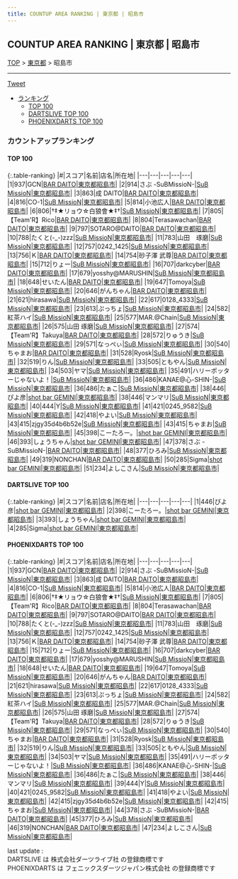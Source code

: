 ```yaml
---
title: COUNTUP AREA RANKING | 東京都 | 昭島市
---
```

## COUNTUP AREA RANKING | 東京都 | 昭島市

[TOP](/darts/rank/) > [東京都](/darts/rank/東京都/) > 昭島市

___

<a href="https://twitter.com/share?ref_src=twsrc%5Etfw" data-text="COUNTUP AREA RANKING | 東京都昭島市" class="twitter-share-button" data-hashtags="DARTSLIVE,PHOENIXDARTS,darts,ダーツ" data-show-count="false">Tweet</a>

* [ランキング](#カウントアップランキング)
    * [TOP 100](#top-100)
    * [DARTSLIVE TOP 100](#dartslive-top-100)
    * [PHOENIXDARTS TOP 100](#phoenixdarts-top-100)

### カウントアップランキング

#### TOP 100



{:.table-ranking}
|#|スコア|名前|店名|所在地|
|---|---|---|---|---|
|1|937|<span class="rank-name-pd">GCN</span>|<a href="https://vs.phoenixdarts.com/jp/shop/shopDetailInfo/s_60404?s_seq=60404">BAR DAITO</a>|<a href="/darts/rank/東京都/昭島市">東京都昭島市</a>|
|2|914|<span class="rank-name-pd">さぶ -SuBMissioN-</span>|<a href="https://vs.phoenixdarts.com/jp/shop/shopDetailInfo/s_90155?s_seq=90155">SuB MissioN</a>|<a href="/darts/rank/東京都/昭島市">東京都昭島市</a>|
|3|863|<span class="rank-name-pd">成 DAITO</span>|<a href="https://vs.phoenixdarts.com/jp/shop/shopDetailInfo/s_60404?s_seq=60404">BAR DAITO</a>|<a href="/darts/rank/東京都/昭島市">東京都昭島市</a>|
|4|816|<span class="rank-name-pd">CO-1</span>|<a href="https://vs.phoenixdarts.com/jp/shop/shopDetailInfo/s_90155?s_seq=90155">SuB MissioN</a>|<a href="/darts/rank/東京都/昭島市">東京都昭島市</a>|
|5|814|<span class="rank-name-pd">小池広人</span>|<a href="https://vs.phoenixdarts.com/jp/shop/shopDetailInfo/s_60404?s_seq=60404">BAR DAITO</a>|<a href="/darts/rank/東京都/昭島市">東京都昭島市</a>|
|6|806|<span class="rank-name-pd">†‡★リョウ☆白狼會★‡†</span>|<a href="https://vs.phoenixdarts.com/jp/shop/shopDetailInfo/s_90155?s_seq=90155">SuB MissioN</a>|<a href="/darts/rank/東京都/昭島市">東京都昭島市</a>|
|7|805|<span class="rank-name-pd">【Team&#x27;R】Rico</span>|<a href="https://vs.phoenixdarts.com/jp/shop/shopDetailInfo/s_60404?s_seq=60404">BAR DAITO</a>|<a href="/darts/rank/東京都/昭島市">東京都昭島市</a>|
|8|804|<span class="rank-name-pd">Terasawachan</span>|<a href="https://vs.phoenixdarts.com/jp/shop/shopDetailInfo/s_60404?s_seq=60404">BAR DAITO</a>|<a href="/darts/rank/東京都/昭島市">東京都昭島市</a>|
|9|797|<span class="rank-name-pd">SOTARO@DAITO</span>|<a href="https://vs.phoenixdarts.com/jp/shop/shopDetailInfo/s_60404?s_seq=60404">BAR DAITO</a>|<a href="/darts/rank/東京都/昭島市">東京都昭島市</a>|
|10|788|<span class="rank-name-pd">たくと(-_-)zzz</span>|<a href="https://vs.phoenixdarts.com/jp/shop/shopDetailInfo/s_90155?s_seq=90155">SuB MissioN</a>|<a href="/darts/rank/東京都/昭島市">東京都昭島市</a>|
|11|783|<span class="rank-name-pd">山田　琢磨</span>|<a href="https://vs.phoenixdarts.com/jp/shop/shopDetailInfo/s_90155?s_seq=90155">SuB MissioN</a>|<a href="/darts/rank/東京都/昭島市">東京都昭島市</a>|
|12|757|<span class="rank-name-pd">0242_1425</span>|<a href="https://vs.phoenixdarts.com/jp/shop/shopDetailInfo/s_90155?s_seq=90155">SuB MissioN</a>|<a href="/darts/rank/東京都/昭島市">東京都昭島市</a>|
|13|756|<span class="rank-name-pd">Ｋ</span>|<a href="https://vs.phoenixdarts.com/jp/shop/shopDetailInfo/s_60404?s_seq=60404">BAR DAITO</a>|<a href="/darts/rank/東京都/昭島市">東京都昭島市</a>|
|14|754|<span class="rank-name-pd">砂子澤 武尊</span>|<a href="https://vs.phoenixdarts.com/jp/shop/shopDetailInfo/s_60404?s_seq=60404">BAR DAITO</a>|<a href="/darts/rank/東京都/昭島市">東京都昭島市</a>|
|15|712|<span class="rank-name-pd">りょー</span>|<a href="https://vs.phoenixdarts.com/jp/shop/shopDetailInfo/s_90155?s_seq=90155">SuB MissioN</a>|<a href="/darts/rank/東京都/昭島市">東京都昭島市</a>|
|16|707|<span class="rank-name-pd">darkcyber</span>|<a href="https://vs.phoenixdarts.com/jp/shop/shopDetailInfo/s_60404?s_seq=60404">BAR DAITO</a>|<a href="/darts/rank/東京都/昭島市">東京都昭島市</a>|
|17|679|<span class="rank-name-pd">yosshy@MARUSHIN</span>|<a href="https://vs.phoenixdarts.com/jp/shop/shopDetailInfo/s_90155?s_seq=90155">SuB MissioN</a>|<a href="/darts/rank/東京都/昭島市">東京都昭島市</a>|
|18|648|<span class="rank-name-pd">せいたん</span>|<a href="https://vs.phoenixdarts.com/jp/shop/shopDetailInfo/s_60404?s_seq=60404">BAR DAITO</a>|<a href="/darts/rank/東京都/昭島市">東京都昭島市</a>|
|19|647|<span class="rank-name-pd">Tomoya</span>|<a href="https://vs.phoenixdarts.com/jp/shop/shopDetailInfo/s_90155?s_seq=90155">SuB MissioN</a>|<a href="/darts/rank/東京都/昭島市">東京都昭島市</a>|
|20|646|<span class="rank-name-pd">がんちゃん</span>|<a href="https://vs.phoenixdarts.com/jp/shop/shopDetailInfo/s_60404?s_seq=60404">BAR DAITO</a>|<a href="/darts/rank/東京都/昭島市">東京都昭島市</a>|
|21|621|<span class="rank-name-pd">hirasawa</span>|<a href="https://vs.phoenixdarts.com/jp/shop/shopDetailInfo/s_90155?s_seq=90155">SuB MissioN</a>|<a href="/darts/rank/東京都/昭島市">東京都昭島市</a>|
|22|617|<span class="rank-name-pd">0128_4333</span>|<a href="https://vs.phoenixdarts.com/jp/shop/shopDetailInfo/s_90155?s_seq=90155">SuB MissioN</a>|<a href="/darts/rank/東京都/昭島市">東京都昭島市</a>|
|23|613|<span class="rank-name-pd">ぷっちょ</span>|<a href="https://vs.phoenixdarts.com/jp/shop/shopDetailInfo/s_90155?s_seq=90155">SuB MissioN</a>|<a href="/darts/rank/東京都/昭島市">東京都昭島市</a>|
|24|582|<span class="rank-name-pd">紅茶ハイ</span>|<a href="https://vs.phoenixdarts.com/jp/shop/shopDetailInfo/s_90155?s_seq=90155">SuB MissioN</a>|<a href="/darts/rank/東京都/昭島市">東京都昭島市</a>|
|25|577|<span class="rank-name-pd">MAR.@Chain</span>|<a href="https://vs.phoenixdarts.com/jp/shop/shopDetailInfo/s_90155?s_seq=90155">SuB MissioN</a>|<a href="/darts/rank/東京都/昭島市">東京都昭島市</a>|
|26|575|<span class="rank-name-pd">山田 琢磨</span>|<a href="https://vs.phoenixdarts.com/jp/shop/shopDetailInfo/s_90155?s_seq=90155">SuB MissioN</a>|<a href="/darts/rank/東京都/昭島市">東京都昭島市</a>|
|27|574|<span class="rank-name-pd">【Team&#x27;R】Takuya</span>|<a href="https://vs.phoenixdarts.com/jp/shop/shopDetailInfo/s_60404?s_seq=60404">BAR DAITO</a>|<a href="/darts/rank/東京都/昭島市">東京都昭島市</a>|
|28|572|<span class="rank-name-pd">りゅうき</span>|<a href="https://vs.phoenixdarts.com/jp/shop/shopDetailInfo/s_90155?s_seq=90155">SuB MissioN</a>|<a href="/darts/rank/東京都/昭島市">東京都昭島市</a>|
|29|571|<span class="rank-name-pd">なっぺぃ</span>|<a href="https://vs.phoenixdarts.com/jp/shop/shopDetailInfo/s_90155?s_seq=90155">SuB MissioN</a>|<a href="/darts/rank/東京都/昭島市">東京都昭島市</a>|
|30|540|<span class="rank-name-pd">ちゃまお</span>|<a href="https://vs.phoenixdarts.com/jp/shop/shopDetailInfo/s_60404?s_seq=60404">BAR DAITO</a>|<a href="/darts/rank/東京都/昭島市">東京都昭島市</a>|
|31|528|<span class="rank-name-pd">Ryosk</span>|<a href="https://vs.phoenixdarts.com/jp/shop/shopDetailInfo/s_90155?s_seq=90155">SuB MissioN</a>|<a href="/darts/rank/東京都/昭島市">東京都昭島市</a>|
|32|519|<span class="rank-name-pd">りん</span>|<a href="https://vs.phoenixdarts.com/jp/shop/shopDetailInfo/s_90155?s_seq=90155">SuB MissioN</a>|<a href="/darts/rank/東京都/昭島市">東京都昭島市</a>|
|33|505|<span class="rank-name-pd">ともやん</span>|<a href="https://vs.phoenixdarts.com/jp/shop/shopDetailInfo/s_90155?s_seq=90155">SuB MissioN</a>|<a href="/darts/rank/東京都/昭島市">東京都昭島市</a>|
|34|503|<span class="rank-name-pd">ヤマ</span>|<a href="https://vs.phoenixdarts.com/jp/shop/shopDetailInfo/s_90155?s_seq=90155">SuB MissioN</a>|<a href="/darts/rank/東京都/昭島市">東京都昭島市</a>|
|35|491|<span class="rank-name-pd">ハリーポッターじゃないよ！</span>|<a href="https://vs.phoenixdarts.com/jp/shop/shopDetailInfo/s_90155?s_seq=90155">SuB MissioN</a>|<a href="/darts/rank/東京都/昭島市">東京都昭島市</a>|
|36|486|<span class="rank-name-pd">KANAE@心-SHIN-</span>|<a href="https://vs.phoenixdarts.com/jp/shop/shopDetailInfo/s_90155?s_seq=90155">SuB MissioN</a>|<a href="/darts/rank/東京都/昭島市">東京都昭島市</a>|
|36|486|<span class="rank-name-pd">たぁこ</span>|<a href="https://vs.phoenixdarts.com/jp/shop/shopDetailInfo/s_90155?s_seq=90155">SuB MissioN</a>|<a href="/darts/rank/東京都/昭島市">東京都昭島市</a>|
|38|446|<span class="rank-name-dl">ぴよ彦</span>|<a href="https://search.dartslive.com/jp/shop/d35e0cffd0c6c86c0d9b047a20a7ba1e">shot bar GEMINI</a>|<a href="/darts/rank/東京都/昭島市">東京都昭島市</a>|
|38|446|<span class="rank-name-pd">マンマリ</span>|<a href="https://vs.phoenixdarts.com/jp/shop/shopDetailInfo/s_90155?s_seq=90155">SuB MissioN</a>|<a href="/darts/rank/東京都/昭島市">東京都昭島市</a>|
|40|444|<span class="rank-name-pd">Y</span>|<a href="https://vs.phoenixdarts.com/jp/shop/shopDetailInfo/s_90155?s_seq=90155">SuB MissioN</a>|<a href="/darts/rank/東京都/昭島市">東京都昭島市</a>|
|41|421|<span class="rank-name-pd">0245_9582</span>|<a href="https://vs.phoenixdarts.com/jp/shop/shopDetailInfo/s_90155?s_seq=90155">SuB MissioN</a>|<a href="/darts/rank/東京都/昭島市">東京都昭島市</a>|
|42|418|<span class="rank-name-pd">やよい</span>|<a href="https://vs.phoenixdarts.com/jp/shop/shopDetailInfo/s_90155?s_seq=90155">SuB MissioN</a>|<a href="/darts/rank/東京都/昭島市">東京都昭島市</a>|
|43|415|<span class="rank-name-pd">zjgy35d4b6b52e</span>|<a href="https://vs.phoenixdarts.com/jp/shop/shopDetailInfo/s_90155?s_seq=90155">SuB MissioN</a>|<a href="/darts/rank/東京都/昭島市">東京都昭島市</a>|
|43|415|<span class="rank-name-pd">ちゃまお</span>|<a href="https://vs.phoenixdarts.com/jp/shop/shopDetailInfo/s_90155?s_seq=90155">SuB MissioN</a>|<a href="/darts/rank/東京都/昭島市">東京都昭島市</a>|
|45|398|<span class="rank-name-dl">こーたろー。</span>|<a href="https://search.dartslive.com/jp/shop/d35e0cffd0c6c86c0d9b047a20a7ba1e">shot bar GEMINI</a>|<a href="/darts/rank/東京都/昭島市">東京都昭島市</a>|
|46|393|<span class="rank-name-dl">しょうちゃん</span>|<a href="https://search.dartslive.com/jp/shop/d35e0cffd0c6c86c0d9b047a20a7ba1e">shot bar GEMINI</a>|<a href="/darts/rank/東京都/昭島市">東京都昭島市</a>|
|47|378|<span class="rank-name-pd">さぶ -SuBMissioN-</span>|<a href="https://vs.phoenixdarts.com/jp/shop/shopDetailInfo/s_60404?s_seq=60404">BAR DAITO</a>|<a href="/darts/rank/東京都/昭島市">東京都昭島市</a>|
|48|377|<span class="rank-name-pd">ひろみ</span>|<a href="https://vs.phoenixdarts.com/jp/shop/shopDetailInfo/s_90155?s_seq=90155">SuB MissioN</a>|<a href="/darts/rank/東京都/昭島市">東京都昭島市</a>|
|49|319|<span class="rank-name-pd">NONCHAN</span>|<a href="https://vs.phoenixdarts.com/jp/shop/shopDetailInfo/s_60404?s_seq=60404">BAR DAITO</a>|<a href="/darts/rank/東京都/昭島市">東京都昭島市</a>|
|50|285|<span class="rank-name-dl">Sigma</span>|<a href="https://search.dartslive.com/jp/shop/d35e0cffd0c6c86c0d9b047a20a7ba1e">shot bar GEMINI</a>|<a href="/darts/rank/東京都/昭島市">東京都昭島市</a>|
|51|234|<span class="rank-name-pd">よしこさん</span>|<a href="https://vs.phoenixdarts.com/jp/shop/shopDetailInfo/s_90155?s_seq=90155">SuB MissioN</a>|<a href="/darts/rank/東京都/昭島市">東京都昭島市</a>|


#### DARTSLIVE TOP 100



{:.table-ranking}
|#|スコア|名前|店名|所在地|
|---|---|---|---|---|
|1|446|<span class="rank-name-dl">ぴよ彦</span>|<a href="https://search.dartslive.com/jp/shop/d35e0cffd0c6c86c0d9b047a20a7ba1e">shot bar GEMINI</a>|<a href="/darts/rank/東京都/昭島市">東京都昭島市</a>|
|2|398|<span class="rank-name-dl">こーたろー。</span>|<a href="https://search.dartslive.com/jp/shop/d35e0cffd0c6c86c0d9b047a20a7ba1e">shot bar GEMINI</a>|<a href="/darts/rank/東京都/昭島市">東京都昭島市</a>|
|3|393|<span class="rank-name-dl">しょうちゃん</span>|<a href="https://search.dartslive.com/jp/shop/d35e0cffd0c6c86c0d9b047a20a7ba1e">shot bar GEMINI</a>|<a href="/darts/rank/東京都/昭島市">東京都昭島市</a>|
|4|285|<span class="rank-name-dl">Sigma</span>|<a href="https://search.dartslive.com/jp/shop/d35e0cffd0c6c86c0d9b047a20a7ba1e">shot bar GEMINI</a>|<a href="/darts/rank/東京都/昭島市">東京都昭島市</a>|


#### PHOENIXDARTS TOP 100



{:.table-ranking}
|#|スコア|名前|店名|所在地|
|---|---|---|---|---|
|1|937|<span class="rank-name-pd">GCN</span>|<a href="https://vs.phoenixdarts.com/jp/shop/shopDetailInfo/s_60404?s_seq=60404">BAR DAITO</a>|<a href="/darts/rank/東京都/昭島市">東京都昭島市</a>|
|2|914|<span class="rank-name-pd">さぶ -SuBMissioN-</span>|<a href="https://vs.phoenixdarts.com/jp/shop/shopDetailInfo/s_90155?s_seq=90155">SuB MissioN</a>|<a href="/darts/rank/東京都/昭島市">東京都昭島市</a>|
|3|863|<span class="rank-name-pd">成 DAITO</span>|<a href="https://vs.phoenixdarts.com/jp/shop/shopDetailInfo/s_60404?s_seq=60404">BAR DAITO</a>|<a href="/darts/rank/東京都/昭島市">東京都昭島市</a>|
|4|816|<span class="rank-name-pd">CO-1</span>|<a href="https://vs.phoenixdarts.com/jp/shop/shopDetailInfo/s_90155?s_seq=90155">SuB MissioN</a>|<a href="/darts/rank/東京都/昭島市">東京都昭島市</a>|
|5|814|<span class="rank-name-pd">小池広人</span>|<a href="https://vs.phoenixdarts.com/jp/shop/shopDetailInfo/s_60404?s_seq=60404">BAR DAITO</a>|<a href="/darts/rank/東京都/昭島市">東京都昭島市</a>|
|6|806|<span class="rank-name-pd">†‡★リョウ☆白狼會★‡†</span>|<a href="https://vs.phoenixdarts.com/jp/shop/shopDetailInfo/s_90155?s_seq=90155">SuB MissioN</a>|<a href="/darts/rank/東京都/昭島市">東京都昭島市</a>|
|7|805|<span class="rank-name-pd">【Team&#x27;R】Rico</span>|<a href="https://vs.phoenixdarts.com/jp/shop/shopDetailInfo/s_60404?s_seq=60404">BAR DAITO</a>|<a href="/darts/rank/東京都/昭島市">東京都昭島市</a>|
|8|804|<span class="rank-name-pd">Terasawachan</span>|<a href="https://vs.phoenixdarts.com/jp/shop/shopDetailInfo/s_60404?s_seq=60404">BAR DAITO</a>|<a href="/darts/rank/東京都/昭島市">東京都昭島市</a>|
|9|797|<span class="rank-name-pd">SOTARO@DAITO</span>|<a href="https://vs.phoenixdarts.com/jp/shop/shopDetailInfo/s_60404?s_seq=60404">BAR DAITO</a>|<a href="/darts/rank/東京都/昭島市">東京都昭島市</a>|
|10|788|<span class="rank-name-pd">たくと(-_-)zzz</span>|<a href="https://vs.phoenixdarts.com/jp/shop/shopDetailInfo/s_90155?s_seq=90155">SuB MissioN</a>|<a href="/darts/rank/東京都/昭島市">東京都昭島市</a>|
|11|783|<span class="rank-name-pd">山田　琢磨</span>|<a href="https://vs.phoenixdarts.com/jp/shop/shopDetailInfo/s_90155?s_seq=90155">SuB MissioN</a>|<a href="/darts/rank/東京都/昭島市">東京都昭島市</a>|
|12|757|<span class="rank-name-pd">0242_1425</span>|<a href="https://vs.phoenixdarts.com/jp/shop/shopDetailInfo/s_90155?s_seq=90155">SuB MissioN</a>|<a href="/darts/rank/東京都/昭島市">東京都昭島市</a>|
|13|756|<span class="rank-name-pd">Ｋ</span>|<a href="https://vs.phoenixdarts.com/jp/shop/shopDetailInfo/s_60404?s_seq=60404">BAR DAITO</a>|<a href="/darts/rank/東京都/昭島市">東京都昭島市</a>|
|14|754|<span class="rank-name-pd">砂子澤 武尊</span>|<a href="https://vs.phoenixdarts.com/jp/shop/shopDetailInfo/s_60404?s_seq=60404">BAR DAITO</a>|<a href="/darts/rank/東京都/昭島市">東京都昭島市</a>|
|15|712|<span class="rank-name-pd">りょー</span>|<a href="https://vs.phoenixdarts.com/jp/shop/shopDetailInfo/s_90155?s_seq=90155">SuB MissioN</a>|<a href="/darts/rank/東京都/昭島市">東京都昭島市</a>|
|16|707|<span class="rank-name-pd">darkcyber</span>|<a href="https://vs.phoenixdarts.com/jp/shop/shopDetailInfo/s_60404?s_seq=60404">BAR DAITO</a>|<a href="/darts/rank/東京都/昭島市">東京都昭島市</a>|
|17|679|<span class="rank-name-pd">yosshy@MARUSHIN</span>|<a href="https://vs.phoenixdarts.com/jp/shop/shopDetailInfo/s_90155?s_seq=90155">SuB MissioN</a>|<a href="/darts/rank/東京都/昭島市">東京都昭島市</a>|
|18|648|<span class="rank-name-pd">せいたん</span>|<a href="https://vs.phoenixdarts.com/jp/shop/shopDetailInfo/s_60404?s_seq=60404">BAR DAITO</a>|<a href="/darts/rank/東京都/昭島市">東京都昭島市</a>|
|19|647|<span class="rank-name-pd">Tomoya</span>|<a href="https://vs.phoenixdarts.com/jp/shop/shopDetailInfo/s_90155?s_seq=90155">SuB MissioN</a>|<a href="/darts/rank/東京都/昭島市">東京都昭島市</a>|
|20|646|<span class="rank-name-pd">がんちゃん</span>|<a href="https://vs.phoenixdarts.com/jp/shop/shopDetailInfo/s_60404?s_seq=60404">BAR DAITO</a>|<a href="/darts/rank/東京都/昭島市">東京都昭島市</a>|
|21|621|<span class="rank-name-pd">hirasawa</span>|<a href="https://vs.phoenixdarts.com/jp/shop/shopDetailInfo/s_90155?s_seq=90155">SuB MissioN</a>|<a href="/darts/rank/東京都/昭島市">東京都昭島市</a>|
|22|617|<span class="rank-name-pd">0128_4333</span>|<a href="https://vs.phoenixdarts.com/jp/shop/shopDetailInfo/s_90155?s_seq=90155">SuB MissioN</a>|<a href="/darts/rank/東京都/昭島市">東京都昭島市</a>|
|23|613|<span class="rank-name-pd">ぷっちょ</span>|<a href="https://vs.phoenixdarts.com/jp/shop/shopDetailInfo/s_90155?s_seq=90155">SuB MissioN</a>|<a href="/darts/rank/東京都/昭島市">東京都昭島市</a>|
|24|582|<span class="rank-name-pd">紅茶ハイ</span>|<a href="https://vs.phoenixdarts.com/jp/shop/shopDetailInfo/s_90155?s_seq=90155">SuB MissioN</a>|<a href="/darts/rank/東京都/昭島市">東京都昭島市</a>|
|25|577|<span class="rank-name-pd">MAR.@Chain</span>|<a href="https://vs.phoenixdarts.com/jp/shop/shopDetailInfo/s_90155?s_seq=90155">SuB MissioN</a>|<a href="/darts/rank/東京都/昭島市">東京都昭島市</a>|
|26|575|<span class="rank-name-pd">山田 琢磨</span>|<a href="https://vs.phoenixdarts.com/jp/shop/shopDetailInfo/s_90155?s_seq=90155">SuB MissioN</a>|<a href="/darts/rank/東京都/昭島市">東京都昭島市</a>|
|27|574|<span class="rank-name-pd">【Team&#x27;R】Takuya</span>|<a href="https://vs.phoenixdarts.com/jp/shop/shopDetailInfo/s_60404?s_seq=60404">BAR DAITO</a>|<a href="/darts/rank/東京都/昭島市">東京都昭島市</a>|
|28|572|<span class="rank-name-pd">りゅうき</span>|<a href="https://vs.phoenixdarts.com/jp/shop/shopDetailInfo/s_90155?s_seq=90155">SuB MissioN</a>|<a href="/darts/rank/東京都/昭島市">東京都昭島市</a>|
|29|571|<span class="rank-name-pd">なっぺぃ</span>|<a href="https://vs.phoenixdarts.com/jp/shop/shopDetailInfo/s_90155?s_seq=90155">SuB MissioN</a>|<a href="/darts/rank/東京都/昭島市">東京都昭島市</a>|
|30|540|<span class="rank-name-pd">ちゃまお</span>|<a href="https://vs.phoenixdarts.com/jp/shop/shopDetailInfo/s_60404?s_seq=60404">BAR DAITO</a>|<a href="/darts/rank/東京都/昭島市">東京都昭島市</a>|
|31|528|<span class="rank-name-pd">Ryosk</span>|<a href="https://vs.phoenixdarts.com/jp/shop/shopDetailInfo/s_90155?s_seq=90155">SuB MissioN</a>|<a href="/darts/rank/東京都/昭島市">東京都昭島市</a>|
|32|519|<span class="rank-name-pd">りん</span>|<a href="https://vs.phoenixdarts.com/jp/shop/shopDetailInfo/s_90155?s_seq=90155">SuB MissioN</a>|<a href="/darts/rank/東京都/昭島市">東京都昭島市</a>|
|33|505|<span class="rank-name-pd">ともやん</span>|<a href="https://vs.phoenixdarts.com/jp/shop/shopDetailInfo/s_90155?s_seq=90155">SuB MissioN</a>|<a href="/darts/rank/東京都/昭島市">東京都昭島市</a>|
|34|503|<span class="rank-name-pd">ヤマ</span>|<a href="https://vs.phoenixdarts.com/jp/shop/shopDetailInfo/s_90155?s_seq=90155">SuB MissioN</a>|<a href="/darts/rank/東京都/昭島市">東京都昭島市</a>|
|35|491|<span class="rank-name-pd">ハリーポッターじゃないよ！</span>|<a href="https://vs.phoenixdarts.com/jp/shop/shopDetailInfo/s_90155?s_seq=90155">SuB MissioN</a>|<a href="/darts/rank/東京都/昭島市">東京都昭島市</a>|
|36|486|<span class="rank-name-pd">KANAE@心-SHIN-</span>|<a href="https://vs.phoenixdarts.com/jp/shop/shopDetailInfo/s_90155?s_seq=90155">SuB MissioN</a>|<a href="/darts/rank/東京都/昭島市">東京都昭島市</a>|
|36|486|<span class="rank-name-pd">たぁこ</span>|<a href="https://vs.phoenixdarts.com/jp/shop/shopDetailInfo/s_90155?s_seq=90155">SuB MissioN</a>|<a href="/darts/rank/東京都/昭島市">東京都昭島市</a>|
|38|446|<span class="rank-name-pd">マンマリ</span>|<a href="https://vs.phoenixdarts.com/jp/shop/shopDetailInfo/s_90155?s_seq=90155">SuB MissioN</a>|<a href="/darts/rank/東京都/昭島市">東京都昭島市</a>|
|39|444|<span class="rank-name-pd">Y</span>|<a href="https://vs.phoenixdarts.com/jp/shop/shopDetailInfo/s_90155?s_seq=90155">SuB MissioN</a>|<a href="/darts/rank/東京都/昭島市">東京都昭島市</a>|
|40|421|<span class="rank-name-pd">0245_9582</span>|<a href="https://vs.phoenixdarts.com/jp/shop/shopDetailInfo/s_90155?s_seq=90155">SuB MissioN</a>|<a href="/darts/rank/東京都/昭島市">東京都昭島市</a>|
|41|418|<span class="rank-name-pd">やよい</span>|<a href="https://vs.phoenixdarts.com/jp/shop/shopDetailInfo/s_90155?s_seq=90155">SuB MissioN</a>|<a href="/darts/rank/東京都/昭島市">東京都昭島市</a>|
|42|415|<span class="rank-name-pd">zjgy35d4b6b52e</span>|<a href="https://vs.phoenixdarts.com/jp/shop/shopDetailInfo/s_90155?s_seq=90155">SuB MissioN</a>|<a href="/darts/rank/東京都/昭島市">東京都昭島市</a>|
|42|415|<span class="rank-name-pd">ちゃまお</span>|<a href="https://vs.phoenixdarts.com/jp/shop/shopDetailInfo/s_90155?s_seq=90155">SuB MissioN</a>|<a href="/darts/rank/東京都/昭島市">東京都昭島市</a>|
|44|378|<span class="rank-name-pd">さぶ -SuBMissioN-</span>|<a href="https://vs.phoenixdarts.com/jp/shop/shopDetailInfo/s_60404?s_seq=60404">BAR DAITO</a>|<a href="/darts/rank/東京都/昭島市">東京都昭島市</a>|
|45|377|<span class="rank-name-pd">ひろみ</span>|<a href="https://vs.phoenixdarts.com/jp/shop/shopDetailInfo/s_90155?s_seq=90155">SuB MissioN</a>|<a href="/darts/rank/東京都/昭島市">東京都昭島市</a>|
|46|319|<span class="rank-name-pd">NONCHAN</span>|<a href="https://vs.phoenixdarts.com/jp/shop/shopDetailInfo/s_60404?s_seq=60404">BAR DAITO</a>|<a href="/darts/rank/東京都/昭島市">東京都昭島市</a>|
|47|234|<span class="rank-name-pd">よしこさん</span>|<a href="https://vs.phoenixdarts.com/jp/shop/shopDetailInfo/s_90155?s_seq=90155">SuB MissioN</a>|<a href="/darts/rank/東京都/昭島市">東京都昭島市</a>|


<div class="footer border-top border-gray-light mt-5 pt-3 text-right text-gray">
    last update : <span style="font-weight: italic" id="foot_last_modified"></span><br />
    DARTSLIVE は 株式会社ダーツライブ社 の登録商標です<br />
    PHOENIXDARTS は フェニックスダーツジャパン株式会社 の登録商標です<br />
</div>

<script src="https://cdnjs.cloudflare.com/ajax/libs/jquery.tablesorter/2.31.3/js/jquery.tablesorter.min.js" integrity="sha512-qzgd5cYSZcosqpzpn7zF2ZId8f/8CHmFKZ8j7mU4OUXTNRd5g+ZHBPsgKEwoqxCtdQvExE5LprwwPAgoicguNg==" crossorigin="anonymous" referrerpolicy="no-referrer"></script>
<link rel="stylesheet" href="https://cdnjs.cloudflare.com/ajax/libs/jquery.tablesorter/2.31.3/css/theme.default.min.css" integrity="sha512-wghhOJkjQX0Lh3NSWvNKeZ0ZpNn+SPVXX1Qyc9OCaogADktxrBiBdKGDoqVUOyhStvMBmJQ8ZdMHiR3wuEq8+w==" crossorigin="anonymous" referrerpolicy="no-referrer" />
<script>
$(function() {
    $(".table-ranking").tablesorter({sortList:[[0, 0]]});
    $("#foot_last_modified").text(formatDate(new Date(document.lastModified), 'yyyy-MM-dd HH:mm:ss'));
});
</script>

<script async src="https://platform.twitter.com/widgets.js" charset="utf-8"></script>